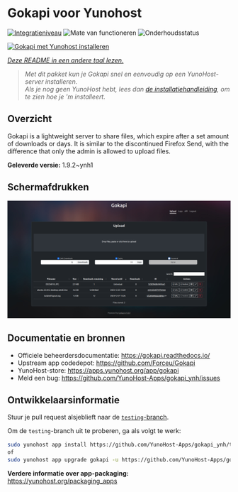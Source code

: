 <!--
NB: Deze README is automatisch gegenereerd door <https://github.com/YunoHost/apps/tree/master/tools/readme_generator>
Hij mag NIET handmatig aangepast worden.
-->

# Gokapi voor Yunohost

[![Integratieniveau](https://dash.yunohost.org/integration/gokapi.svg)](https://ci-apps.yunohost.org/ci/apps/gokapi/) ![Mate van functioneren](https://ci-apps.yunohost.org/ci/badges/gokapi.status.svg) ![Onderhoudsstatus](https://ci-apps.yunohost.org/ci/badges/gokapi.maintain.svg)

[![Gokapi met Yunohost installeren](https://install-app.yunohost.org/install-with-yunohost.svg)](https://install-app.yunohost.org/?app=gokapi)

*[Deze README in een andere taal lezen.](./ALL_README.md)*

> *Met dit pakket kun je Gokapi snel en eenvoudig op een YunoHost-server installeren.*  
> *Als je nog geen YunoHost hebt, lees dan [de installatiehandleiding](https://yunohost.org/install), om te zien hoe je 'm installeert.*

## Overzicht

Gokapi is a lightweight server to share files, which expire after a set amount of downloads or days. It is similar to the discontinued Firefox Send, with the difference that only the admin is allowed to upload files.

**Geleverde versie:** 1.9.2~ynh1

## Schermafdrukken

![Schermafdrukken van Gokapi](./doc/screenshots/screenshot.png)

## Documentatie en bronnen

- Officiele beheerdersdocumentatie: <https://gokapi.readthedocs.io/>
- Upstream app codedepot: <https://github.com/Forceu/Gokapi>
- YunoHost-store: <https://apps.yunohost.org/app/gokapi>
- Meld een bug: <https://github.com/YunoHost-Apps/gokapi_ynh/issues>

## Ontwikkelaarsinformatie

Stuur je pull request alsjeblieft naar de [`testing`-branch](https://github.com/YunoHost-Apps/gokapi_ynh/tree/testing).

Om de `testing`-branch uit te proberen, ga als volgt te werk:

```bash
sudo yunohost app install https://github.com/YunoHost-Apps/gokapi_ynh/tree/testing --debug
of
sudo yunohost app upgrade gokapi -u https://github.com/YunoHost-Apps/gokapi_ynh/tree/testing --debug
```

**Verdere informatie over app-packaging:** <https://yunohost.org/packaging_apps>
